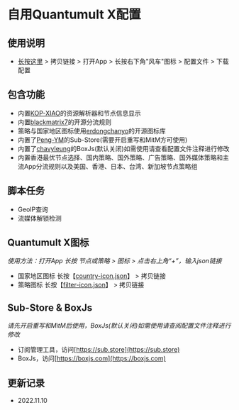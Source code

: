 # 自用Quantumult X配置
## 使用说明
- [长按这里](https://raw.githubusercontent.com/fanmingming/QX-Config/main/QuantumultX.conf) > 拷贝链接 > 打开App > 长按右下角"风车"图标 > 配置文件 > 下载配置
## 包含功能
- 内置[KOP-XIAO](https://github.com/KOP-XIAO)的资源解析器和节点信息显示
- 内置[blackmatrix7](https://github.com/blackmatrix7)的开源分流规则
- 策略与国家地区图标使用[erdongchanyo](https://github.com/erdongchanyo)的开源图标库
- 内置了[Peng-YM](https://github.com/Peng-YM)的Sub-Store(需要开启重写和MitM方可使用)
- 内置了[chavyleung](https://github.com/chavyleung)的BoxJs(默认关闭)如需使用请查看配置文件注释进行修改
- 内置香港最优节点选择、国内策略、国外策略、广告策略、国外媒体策略和主流App分流规则以及美国、香港、日本、台湾、新加坡节点策略组
## 脚本任务
- GeoIP查询
- 流媒体解锁检测
## Quantumult X图标
*使用方法：打开App 长按 节点或策略 > 图标 > 点击右上角“+”，输入json链接*
- 国家地区图标 长按【[country-icon.json](https://raw.githubusercontent.com/fanmingming/QX-Config/main/country-icon.json)】 > 拷贝链接
- 策略图标 长按【[filter-icon.json](https://raw.githubusercontent.com/fanmingming/QX-Config/main/filter-icon.json)】 > 拷贝链接
## Sub-Store & BoxJs
*请先开启重写和MitM后使用，BoxJs(默认关闭)如需使用请查阅配置文件注释进行修改*
- 订阅管理工具，访问[https://sub.store](https://sub.store)
- BoxJs，访问[https://boxjs.com](https://boxjs.com)
## 更新记录
- 2022.11.10
